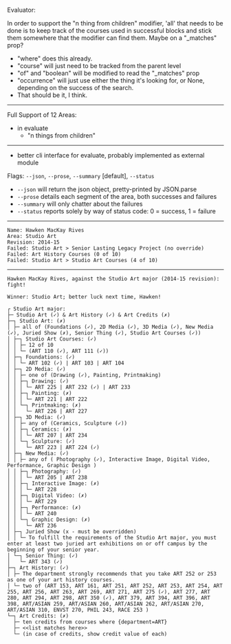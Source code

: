 Evaluator:

In order to support the "n thing from children" modifier, 'all' that needs to
be done is to keep track of the courses used in successful blocks and stick
them somewhere that the modifier can find them. Maybe on a "_matches" prop?

- "where" does this already.
- "course" will just need to be tracked from the parent level
- "of" and "boolean" will be modified to read the "_matches" prop
- "occurrence" will just use either the thing it's looking for, or None,
    depending on the success of the search.
- That should be it, I think.

-----

Full Support of 12 Areas:
- in evaluate
  - "n things from children"

-----

- better cli interface for evaluate, probably implemented as external module

Flags: `--json`, `--prose`, `--summary` [default], `--status`

- `--json` will return the json object, pretty-printed by JSON.parse
- `--prose` details each segment of the area, both successes and failures
- `--summary` will only chatter about the failures
- `--status` reports solely by way of status code: 0 = success, 1 = failure

-----

```
Name: Hawken MacKay Rives
Area: Studio Art
Revision: 2014-15
Failed: Studio Art > Senior Lasting Legacy Project (no override)
Failed: Art History Courses (0 of 10)
Failed: Studio Art > Studio Art Courses (4 of 10)
```

-----

```
Hawken MacKay Rives, against the Studio Art major (2014-15 revision): fight!

Winner: Studio Art; better luck next time, Hawken!

┌ Studio Art major:
├─ Studio Art (✓) & Art History (✓) & Art Credits (✗)
├─┐ Studio Art: (✗)
│ ├─ all of (Foundations (✓), 2D Media (✓), 3D Media (✓), New Media (✓), Juried Show (✗), Senior Thing (✓), Studio Art Courses (✓))
│ ├─┐ Studio Art Courses: (✓)
│ │ ├─ 12 of 10
│ │ └─ (ART 110 (✓), ART 111 (✓))
│ ├─┐ Foundations: (✓)
│ │ └─ ART 102 (✓) | ART 103 | ART 104
│ ├─┐ 2D Media: (✓)
│ │ ├─ one of (Drawing (✓), Painting, Printmaking)
│ │ ├─┐ Drawing: (✓)
│ │ │ └─ ART 225 | ART 232 (✓) | ART 233
│ │ ├─┐ Painting: (✗)
│ │ │ └─ ART 221 | ART 222
│ │ └─┐ Printmaking: (✗)
│ │   └─ ART 226 | ART 227
│ ├─┐ 3D Media: (✓)
│ │ ├─ any of (Ceramics, Sculpture (✓))
│ │ ├─┐ Ceramics: (✗)
│ │ │ └─ ART 207 | ART 234
│ │ └─┐ Sculpture: (✓)
│ │   └─ ART 223 | ART 224 (✓)
│ ├─┐ New Media: (✓)
│ │ ├─ any of ( Photography (✓), Interactive Image, Digital Video, Performance, Graphic Design )
│ │ ├─┐ Photography: (✓)
│ │ │ └─ ART 205 | ART 238
│ │ ├─┐ Interactive Image: (✗)
│ │ │ └─ ART 228
│ │ ├─┐ Digital Video: (✗)
│ │ │ └─ ART 229
│ │ ├─┐ Performance: (✗)
│ │ │ └─ ART 240
│ │ └─┐ Graphic Design: (✗)
│ │   └─ ART 236
│ ├─┐ Juried Show (x - must be overridden)
│ │ └─ To fulfill the requirements of the Studio Art major, you must enter at least two juried art exhibitions on or off campus by the beginning of your senior year.
│ └─┐ Senior Thing: (✓)
│   └─ ART 343 (✓)
├─┐ Art History: (✓)
│ ├─ The department strongly recommends that you take ART 252 or 253 as one of your art history courses.
│ └─ two of (ART 153, ART 161, ART 251, ART 252, ART 253, ART 254, ART 255, ART 256, ART 263, ART 269, ART 271, ART 275 (✓), ART 277, ART 280, ART 294, ART 298, ART 350 (✓), ART 379, ART 394, ART 396, ART 398, ART/ASIAN 259, ART/ASIAN 260, ART/ASIAN 262, ART/ASIAN 270, ART/ASIAN 310, ENVST 270, PHIL 243, RACE 253 )
└─┐ Art Credits: (✗)
  ├─ ten credits from courses where {department=ART}
  ├─ <<list matches here>>
  └─ (in case of credits, show credit value of each)
```
